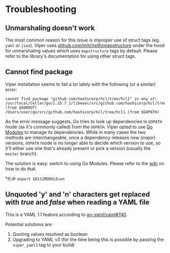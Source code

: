 # Troubleshooting

## Unmarshaling doesn't work

The most common reason for this issue is improper use of struct tags (eg. `yaml`
or `json`). Viper uses
[github.com/mitchellh/mapstructure](https://github.com/mitchellh/mapstructure)
under the hood for unmarshaling values which uses `mapstructure` tags by
default. Please refer to the library's documentation for using other struct
tags.

## Cannot find package

Viper installation seems to fail a lot lately with the following (or a similar)
error:

```
cannot find package "github.com/hashicorp/hcl/tree/hcl1" in any of:
/usr/local/Cellar/go/1.15.7_1/libexec/src/github.com/hashicorp/hcl/tree/hcl1 (from $GOROOT)
/Users/user/go/src/github.com/hashicorp/hcl/tree/hcl1 (from $GOPATH)
```

As the error message suggests, Go tries to look up dependencies in `GOPATH` mode
(as it's commonly called) from the `GOPATH`. Viper opted to use
[Go Modules](https://github.com/golang/go/wiki/Modules) to manage its
dependencies. While in many cases the two methods are interchangeable, once a
dependency releases new (major) versions, `GOPATH` mode is no longer able to
decide which version to use, so it'll either use one that's already present or
pick a version (usually the `master` branch).

The solution is easy: switch to using Go Modules. Please refer to the
[wiki](https://github.com/golang/go/wiki/Modules) on how to do that.

\**tl;dr* `export GO111MODULE=on`

## Unquoted 'y' and 'n' characters get replaced with *true* and *false* when reading a YAML file

This is a YAML 1.1 feature according to
[go-yaml/yaml#740](https://github.com/go-yaml/yaml/issues/740).

Potential solutions are:

1. Quoting values resolved as boolean
2. Upgrading to YAML v3 (for the time being this is possible by passing the
   `viper_yaml3` tag to your build)

